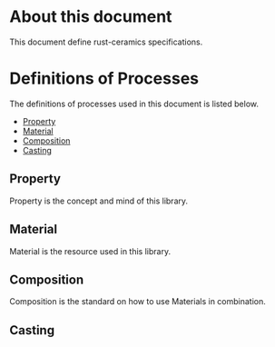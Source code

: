# About this document
This document define rust-ceramics specifications.

# Definitions of Processes
The definitions of processes used in this document is listed below.

- [Property](#property)
- [Material](#material)
- [Composition](#composition)
- [Casting](#casting)

## <a name="property">Property
Property is the concept and mind of this library.

## <a name="material">Material
Material is the resource used in this library.

## <a name="composition">Composition
Composition is the standard on how to use Materials in combination.

## <a name="casting">Casting

